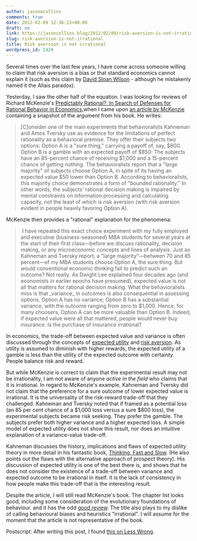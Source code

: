 ```yaml
---
author: jasonacollins
comments: true
date: 2012-02-09 12:36:13+00:00
draft: no
link: https://jasoncollins.blog/2012/02/09/risk-aversion-is-not-irrational/
slug: risk-aversion-is-not-irrational
title: Risk aversion is not irrational
wordpress_id: 2429
---
```


Several times over the last few years, I have come across someone willing to claim that risk aversion is a bias or that standard economics cannot explain it (such as this claim by [David Sloan Wilson](https://jasoncollins.blog/2011/04/wilson-on-economics-and-evolution/) - although he mistakenly named it the Allais paradox).

Yesterday, I saw the other half of the equation. I was looking for reviews of Richard McKenzie's [Predictably Rational?: In Search of Defenses for Rational Behavior in Economics](http://www.amazon.com/gp/product/3642015859/ref=as_li_ss_tl?ie=UTF8&tag=evolvieconom-20&linkCode=as2&camp=1789&creative=390957&creativeASIN=3642015859),when I came upon [an article by McKenzie](http://www.econlib.org/library/Columns/y2010/McKenzierational.html) containing a snapshot of the argument from his book. He writes:


<blockquote>[C]onsider one of the main experiments that behavioralists Kahneman and Amos Tversky use as evidence for the limitations of perfect rationality as a behavioral premise. They offer their subjects two options: Option A is a "sure thing," carrying a payoff of, say, $800. Option B is a gamble with an expected payoff of $850: The subjects have an 85-percent chance of receiving $1,000 and a 15-percent chance of getting nothing. The behavioralists report that a "large majority" of subjects choose Option A, in spite of its having an expected value $50 lower than Option B. According to behavioralists, this majority choice demonstrates a form of "bounded rationality." In other words, the subjects' rational decision making is impaired by mental constraints on information processing and calculating capacity, not the least of which is risk aversion (with risk aversion evident in people heavily favoring Option A).</blockquote>


McKenzie then provides a "rational" explanation for the phenomena:


<blockquote> I have repeated this exact choice experiment with my fully employed and executive (business-seasoned) MBA students for several years at the start of their first class—before we discuss rationality, decision making, or any microeconomic concepts and lines of analysis. Just as Kahneman and Tversky report, a "large majority"—between 70 and 85 percent—of my MBA students choose Option A, the sure thing. But would conventional economic thinking fail to predict such an outcome? Not really. As Dwight Lee explained four decades ago (and economists in earlier epochs have presumed), expected value is not all that matters for rational decision making. What the behavioralists miss is that _variance_ in outcomes is also consequential in assessing options. Option A has no variance; Option B has a substantial variance, with the outcome ranging from zero to $1,000. Hence, for many choosers, Option A can be more valuable than Option B. Indeed, if expected value were all that mattered, people would never buy insurance. Is the purchase of insurance irrational?</blockquote>


In economics, the trade-off between expected value and variance is often discussed through the concepts of [expected utility](http://en.wikipedia.org/wiki/Expected_utility_hypothesis) and [risk aversion](http://en.wikipedia.org/wiki/Risk_aversion). As utility is assumed to diminish with higher rewards, the expected utility of a gamble is less than the utility of the expected outcome with certainty. People balance risk and reward.

But while McKenzie is correct to claim that the experimental result may not be irrationality, I am not aware of anyone _active in the field_ who claims that it is irrational. In regard to McKenzie's example, Kahneman and Tversky did not claim that the preference for a sure outcome of lower expected value is irrational. It is the universality of the risk-reward trade-off that they challenged. Kahneman and Tversky noted that if framed as a potential loss (an 85 per cent chance of a $1,000 loss versus a sure $800 loss), the experimental subjects became risk seeking. They prefer the gamble. The subjects prefer both higher variance and a higher expected loss. A simple model of expected utility does not show this result, nor does an intuitive explanation of a variance-value trade-off.

Kahneman discusses the history, implications and flaws of expected utility theory in more detail in his fantastic book, [Thinking, Fast and Slow](https://jasoncollins.blog/2016/06/29/re-reading-kahnemans-thinking-fast-and-slow/). (He also points out the flaws with the alternative approach of prospect theory). His discussion of expected utility is one of the best there is, and shows that he does not consider the existence of a trade-off between variance and expected outcome to be irrational in itself. It is the lack of consistency in how people make this trade-off that is the interesting result.

Despite the article, I will still read McKenzie's book. The chapter list looks good, including some consideration of the evolutionary foundations of behaviour. and it has the odd [good review](http://increasingmu.wordpress.com/2011/02/27/book-review-predictably-rational/). The title also plays to my dislike of calling behavioural biases and heuristics "irrational". I will assume for the moment that the article is not representative of the book.

Postscript: After writing this post, I found [this on Less Wrong](http://lesswrong.com/lw/9oj/is_risk_aversion_really_irrational/).
